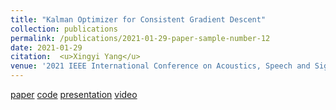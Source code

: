 ```yaml
---
title: "Kalman Optimizer for Consistent Gradient Descent"
collection: publications
permalink: /publications/2021-01-29-paper-sample-number-12
date: 2021-01-29
citation:  <u>Xingyi Yang</u>
venue: '2021 IEEE International Conference on Acoustics, Speech and Signal Processing <b>(ICASSP2021)</b>'
---
```

[paper](https://ieeexplore.ieee.org/document/9414588)  [code](https://github.com/Adamdad/Filter-Gradient-Decent) [presentation](https://2021.ieeeicassp.org/Papers/ViewPaper.asp?PaperNum=3375) [video](https://www.youtube.com/watch?v=SQ4lTeBc6QQ)

